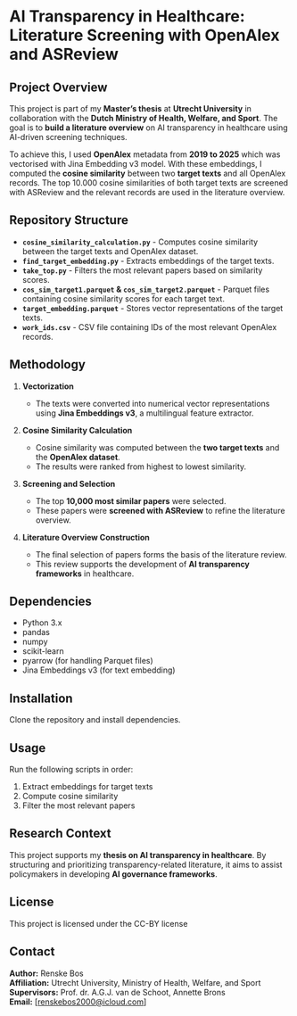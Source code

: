 # AI Transparency in Healthcare: Literature Screening with OpenAlex and ASReview

## Project Overview

This project is part of my **Master’s thesis** at **Utrecht University** in collaboration with the **Dutch Ministry of Health, Welfare, and Sport**. The goal is to **build a literature overview** on AI transparency in healthcare using AI-driven screening techniques. 

To achieve this, I used **OpenAlex** metadata from **2019 to 2025** which was vectorised with Jina Embedding v3 model. With these embeddings, I computed the **cosine similarity** between two **target texts** and all OpenAlex records. The top 10.000 cosine similarities of both target texts are screened with ASReview and the relevant records are used in the literature overview.

## Repository Structure

- **`cosine_similarity_calculation.py`** - Computes cosine similarity between the target texts and OpenAlex dataset.
- **`find_target_embedding.py`** - Extracts embeddings of the target texts.
- **`take_top.py`** - Filters the most relevant papers based on similarity scores.
- **`cos_sim_target1.parquet` & `cos_sim_target2.parquet`** - Parquet files containing cosine similarity scores for each target text.
- **`target_embedding.parquet`** - Stores vector representations of the target texts.
- **`work_ids.csv`** - CSV file containing IDs of the most relevant OpenAlex records.

## Methodology

1. **Vectorization**  
   - The texts were converted into numerical vector representations using **Jina Embeddings v3**, a multilingual feature extractor.

2. **Cosine Similarity Calculation**  
   - Cosine similarity was computed between the **two target texts** and the **OpenAlex dataset**.  
   - The results were ranked from highest to lowest similarity.

3. **Screening and Selection**  
   - The top **10,000 most similar papers** were selected.  
   - These papers were **screened with ASReview** to refine the literature overview.

4. **Literature Overview Construction**  
   - The final selection of papers forms the basis of the literature review.  
   - This review supports the development of **AI transparency frameworks** in healthcare.

## Dependencies

- Python 3.x  
- pandas  
- numpy  
- scikit-learn  
- pyarrow (for handling Parquet files)  
- Jina Embeddings v3 (for text embedding)  

## Installation

Clone the repository and install dependencies.

## Usage

Run the following scripts in order:  

1. Extract embeddings for target texts  
2. Compute cosine similarity  
3. Filter the most relevant papers  

## Research Context

This project supports my **thesis on AI transparency in healthcare**. By structuring and prioritizing transparency-related literature, it aims to assist policymakers in developing **AI governance frameworks**.

## License

This project is licensed under the CC-BY license

## Contact

**Author:** Renske Bos  
**Affiliation:** Utrecht University, Ministry of Health, Welfare, and Sport  
**Supervisors:** Prof. dr. A.G.J. van de Schoot, Annette Brons  
**Email:** [renskebos2000@icloud.com]

